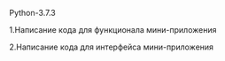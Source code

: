 Python-3.7.3

1.Написание кода для функционала мини-приложения

2.Написание кода для интерфейса мини-приложения
